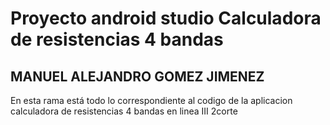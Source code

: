 # Proyecto android studio Calculadora de resistencias 4 bandas 
## MANUEL ALEJANDRO GOMEZ JIMENEZ
En esta rama está todo lo correspondiente al codigo de la aplicacion calculadora de resistencias 4 bandas en linea III 2corte
